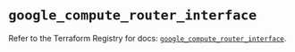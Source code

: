 # `google_compute_router_interface`

Refer to the Terraform Registry for docs: [`google_compute_router_interface`](https://registry.terraform.io/providers/hashicorp/google-beta/5.17.0/docs/resources/google_compute_router_interface).
